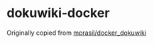 # dokuwiki-docker

Originally copied from [mprasil/docker_dokuwiki](https://bitbucket.org/mprasil/docker_dokuwiki)
